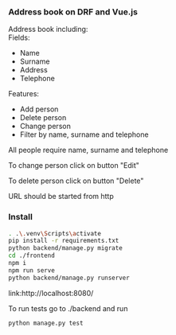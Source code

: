 ### Address book on DRF and Vue.js
Address book including:  
Fields:
- Name
- Surname
- Address
- Telephone

Features:
- Add person
- Delete person
- Change person
- Filter by name, surname and telephone

All people require name, surname and telephone

To change person click on button "Edit"

To delete person click on button "Delete"

URL should be started from http

### Install 
```bash
. .\.venv\Scripts\activate
pip install -r requirements.txt
python backend/manage.py migrate
cd ./frontend
npm i
npm run serve
python backend/manage.py runserver
```
link:http://localhost:8080/

To run tests go to ./backend and run
```bash
python manage.py test
```